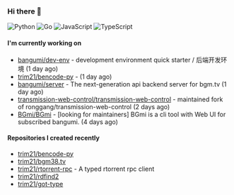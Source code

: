 ### Hi there 👋

![Python](https://img.shields.io/badge/python-3670A0?style=for-the-badge&logo=python&logoColor=ffdd54)
![Go](https://img.shields.io/badge/go-%2300ADD8.svg?style=for-the-badge&logo=go&logoColor=white)
![JavaScript](https://img.shields.io/badge/javascript-%23323330.svg?style=for-the-badge&logo=javascript&logoColor=%23F7DF1E)
![TypeScript](https://img.shields.io/badge/typescript-%23007ACC.svg?style=for-the-badge&logo=typescript&logoColor=white)

#### I'm currently working on

- [bangumi/dev-env](https://github.com/bangumi/dev-env) - development environment quick starter / 后端开发环境 (1 day ago)
- [trim21/bencode-py](https://github.com/trim21/bencode-py) -  (1 day ago)
- [bangumi/server](https://github.com/bangumi/server) - The next-generation api backend server for bgm.tv (1 day ago)
- [transmission-web-control/transmission-web-control](https://github.com/transmission-web-control/transmission-web-control) - maintained fork of ronggang/transmission-web-control (2 days ago)
- [BGmi/BGmi](https://github.com/BGmi/BGmi) - [looking for maintainers] BGmi is a cli tool with Web UI for subscribed bangumi. (4 days ago)

#### Repositories I created recently

- [trim21/bencode-py](https://github.com/trim21/bencode-py)
- [trim21/bgm38.tv](https://github.com/trim21/bgm38.tv)
- [trim21/rtorrent-rpc](https://github.com/trim21/rtorrent-rpc) - A typed rtorrent rpc client
- [trim21/rdfind2](https://github.com/trim21/rdfind2)
- [trim21/got-type](https://github.com/trim21/got-type)
